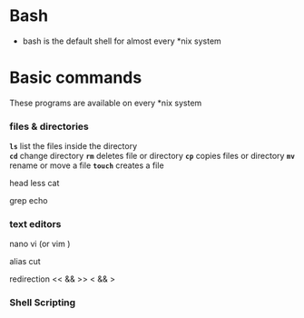 # Bash
* bash is the default shell for almost every *nix system


# Basic commands
These programs are available on every  *nix system

### files & directories

**`ls`**  list the files inside the directory   
**`cd`** change directory
**`rm`** deletes file or directory
**`cp`** copies files or directory 
**`mv`** rename or move a file
**`touch`** creates a file  

head 
less
cat

grep
echo


### text editors
nano
vi (or vim )


alias
cut 

redirection << && >>  < && >  

### Shell Scripting
